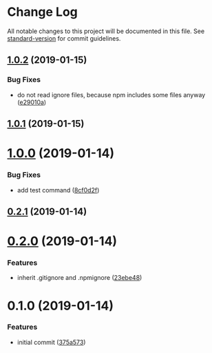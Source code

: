 # Change Log

All notable changes to this project will be documented in this file. See [standard-version](https://github.com/conventional-changelog/standard-version) for commit guidelines.

<a name="1.0.2"></a>
## [1.0.2](https://github.com/iiroj/npm-publish-files/compare/v1.0.1...v1.0.2) (2019-01-15)


### Bug Fixes

* do not read ignore files, because npm includes some files anyway ([e29010a](https://github.com/iiroj/npm-publish-files/commit/e29010a))



<a name="1.0.1"></a>
## [1.0.1](https://github.com/iiroj/npm-publish-files/compare/v1.0.0...v1.0.1) (2019-01-15)



<a name="1.0.0"></a>
# [1.0.0](https://github.com/iiroj/npm-publish-files/compare/v0.2.1...v1.0.0) (2019-01-14)


### Bug Fixes

* add test command ([8cf0d2f](https://github.com/iiroj/npm-publish-files/commit/8cf0d2f))



<a name="0.2.1"></a>
## [0.2.1](https://github.com/iiroj/npm-publish-files/compare/v0.2.0...v0.2.1) (2019-01-14)



<a name="0.2.0"></a>
# [0.2.0](https://github.com/iiroj/npm-publish-files/compare/v0.1.0...v0.2.0) (2019-01-14)


### Features

* inherit .gitignore and .npmignore ([23ebe48](https://github.com/iiroj/npm-publish-files/commit/23ebe48))



<a name="0.1.0"></a>
# 0.1.0 (2019-01-14)


### Features

* initial commit ([375a573](https://github.com/iiroj/npm-publish-files/commit/375a573))
